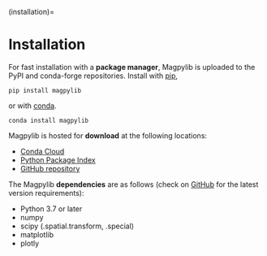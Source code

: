 (installation)=

# Installation

For fast installation with a **package manager**, Magpylib is uploaded to the PyPI and conda-forge repositories. Install with [pip](https://pypi.org/project/pip/),

```console
pip install magpylib
```

or with [conda](https://docs.conda.io/en/latest/).

```console
conda install magpylib
```

Magpylib is hosted for **download** at the following locations:

- [Conda Cloud](https://anaconda.org/conda-forge/magpylib)
- [Python Package Index](https://pypi.org/project/magpylib/)
- [GitHub repository](https://github.com/magpylib/magpylib)

The Magpylib **dependencies** are as follows (check on [GitHub](https://github.com/magpylib/magpylib) for the latest version requirements):

- Python 3.7 or later
- numpy
- scipy (.spatial.transform, .special)
- matplotlib
- plotly
